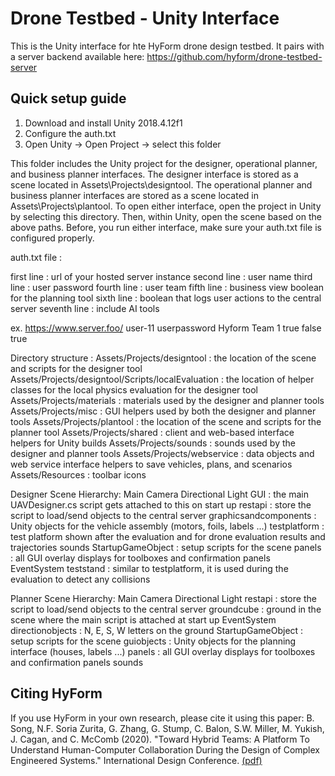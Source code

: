 # Drone Testbed - Unity Interface
This is the Unity interface for hte HyForm drone design testbed. It pairs with a server backend available here: https://github.com/hyform/drone-testbed-server

## Quick setup guide

1) Download and install Unity 2018.4.12f1
2) Configure the auth.txt 
3) Open Unity -> Open Project -> select this folder

This folder includes the Unity project for the designer, operational planner, and business 
planner interfaces. The designer interface is stored as a scene located in Assets\Projects\designtool. The 
operational planner and business planner interfaces are stored as a scene located in Assets\Projects\plantool. 
To open either interface, open the project in Unity by selecting this directory. Then, within Unity, open the 
scene based on the above paths. Before, you run either interface, make sure your auth.txt file 
is configured properly.

auth.txt file :

first line : url of your hosted server instance
second line : user name
third line : user password
fourth line : user team
fifth line : business view boolean for the planning tool
sixth line : boolean that logs user actions to the central server
seventh line : include AI tools

ex.
https://www.server.foo/
user-11
userpassword
Hyform Team 1
true
false
true

Directory structure :
Assets/Projects/designtool : the location of the scene and scripts for the designer tool
Assets/Projects/designtool/Scripts/localEvaluation : the location of helper classes for the local physics evaluation for the designer tool
Assets/Projects/materials : materials used by the designer and planner tools
Assets/Projects/misc : GUI helpers used by both the designer and planner tools
Assets/Projects/plantool : the location of the scene and scripts for the planner tool
Assets/Projects/shared : client and web-based interface helpers for Unity builds
Assets/Projects/sounds : sounds used by the designer and planner tools
Assets/Projects/webservice : data objects and web service interface helpers to save vehicles, plans, and scenarios 
Assets/Resources : toolbar icons

Designer Scene Hierarchy:
Main Camera
Directional Light
GUI : the main UAVDesigner.cs script gets attached to this on start up
restapi : store the script to load/send objects to the central server
graphicsandcomponents : Unity objects for the vehicle assembly (motors, foils, labels ...)
testplatform : test platform shown after the evaluation and for drone evaluation results and trajectories
sounds
StartupGameObject : setup scripts for the scene
panels : all GUI overlay displays for toolboxes and confirmation panels
EventSystem
teststand : similar to testplatform, it is used during the evaluation to detect any collisions

Planner Scene Hierarchy:
Main Camera
Directional Light
restapi : store the script to load/send objects to the central server
groundcube : ground in the scene where the main script is attached at start up
EventSystem
directionobjects : N, E, S, W letters on the ground
StartupGameObject : setup scripts for the scene
guiobjects : Unity objects for the planning interface (houses, labels ...)
panels : all GUI overlay displays for toolboxes and confirmation panels
sounds

## Citing HyForm
If you use HyForm in your own research, please cite it using this paper:
B. Song, N.F. Soria Zurita, G. Zhang, G. Stump, C. Balon, S.W. Miller, M. Yukish, J. Cagan, and C. McComb (2020). "Toward Hybrid Teams: A Platform To Understand Human-Computer Collaboration During the Design of Complex Engineered Systems." International Design Conference. [(pdf)]()
